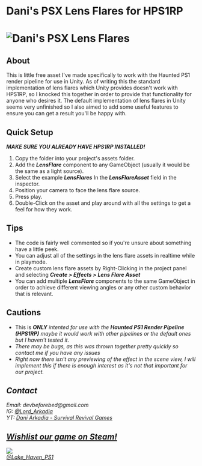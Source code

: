 <p><h1> Dani's PSX Lens Flares for HPS1RP <h1>
 
<img src="https://i.ibb.co/9TgYW40/Lens-Flare.jpg" alt="Dani's PSX Lens Flares">
<h2>About</h2>
This is little free asset I've made specifically to work with the Haunted PS1 render pipeline for use in Unity. As of writing this the standard implementation of lens flares which Unity provides doesn't work with HPS1RP, so I knocked this together in order to provide that functionality for anyone who desires it.  The default implementation of lens flares in Unity seems very unfinished so I also aimed to add some useful features to ensure you can get a result you'll be happy with. </p>

<h2><b> Quick Setup </b></h2>
 <p style: "color.red"> <b><i>MAKE SURE YOU ALREADY HAVE HPS1RP INSTALLED!</i></b></p>
<ol> <li> Copy the folder into your project's assets folder. </li> 
<li> Add the <b><i>LensFlare</i></b> component to any GameObject (usually it would be the same as a light source).
<li> Select the example <b><i>LensFlares</i></b> In the <b><i>LensFlareAsset</i></b> field in the inspector.
<li> Position your camera to face the lens flare source.</li>
<li> Press play. </li>
<li> Double-Click on the asset and play around with all the settings to get a feel for how they work.</li></ol>

<h2>Tips</h2>
<ul> <li> The code is fairly well commented so if you're unsure about something have a little peek. </li>
<li> You can adjust all of the settings in the lens flare assets in realtime while in playmode. </li>
<li> Create custom lens flare assets by Right-Clicking in the project panel and selecting <b><i>Create > Effects > Lens Flare Asset</b></i></li>
<li> You can add multiple <b><i>LensFlare</i></b> components to the same GameObject in order to
 achieve different viewing angles or any other custom behavior that is relevant.</ul>

<h2>Cautions</h2>
<ul><li> This is <b><i>ONLY<i/></b> intented for use with the <b><i>Haunted PS1 Render Pipeline (HPS1RP)</b></i> maybe it would work with other pipelines or the default ones but I haven't tested it.</li>
<li> There may be bugs, as this was thrown together pretty quickly so contact me if you have any issues </li>
<li> Right now there isn't any previewing of the effect in the scene view, I will implement this if there is enough interest as it's not that important for our project. </li></ul>

<h2>Contact</h2>
<p>Email: devbeforebed@gmail.com<br>
IG: <a href="https://www.instagram.com/lord_arkadia/">@Lord_Arkadia</a> <br>
YT: <a href="https://www.youtube.com/daniarkadia">Dani Arkadia - Survival Revival Games</a>
 
 <h2><a href=https://store.steampowered.com/app/1696960/Lake_Haven__Chrysalis/?l=czech&curator_clanid=4777282&utm_source=SteamDB">Wishlist our game on Steam!</a></h2>
<a href= "https://store.steampowered.com/app/1696960/Lake_Haven__Chrysalis/?l=czech&curator_clanid=4777282&utm_source=SteamDB"><img src=https://cdn.akamai.steamstatic.com/steam/apps/1696960/header.jpg?t=1636488372> <br>
<a href="https://www.instagram.com/lake_haven_ps1/">@Lake_Haven_PS1</a>
